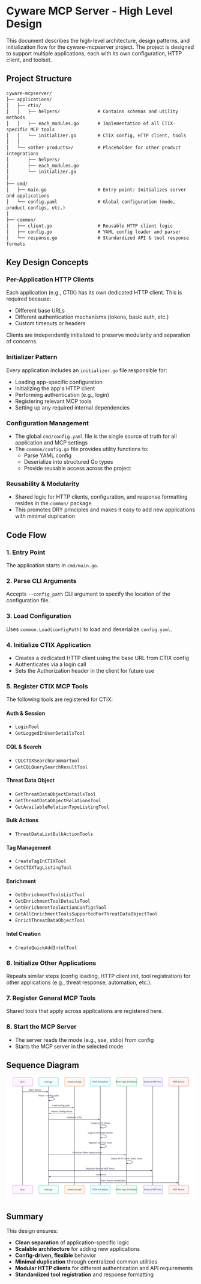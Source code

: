 # Cyware MCP Server - High Level Design

This document describes the high-level architecture, design patterns, and initialization flow for the cyware-mcpserver project. The project is designed to support multiple applications, each with its own configuration, HTTP client, and toolset.

## Project Structure

```
cyware-mcpserver/
├── applications/
│   ├── ctix/
│   │   ├── helpers/              # Contains schemas and utility methods
│   │   ├── each_modules.go       # Implementation of all CTIX-specific MCP tools
│   │   └── initializer.go        # CTIX config, HTTP client, tools
│   │
│   └── <other-products>/         # Placeholder for other product integrations
│       ├── helpers/
│       ├── each_modules.go
│       └── initializer.go
│
├── cmd/
│   ├── main.go                   # Entry point: Initializes server and applications
│   └── config.yaml               # Global configuration (mode, product configs, etc.)
│
├── common/
│   ├── client.go                 # Reusable HTTP client logic
│   ├── config.go                 # YAML config loader and parser
│   └── response.go               # Standardized API & tool response formats
```

## Key Design Concepts

### Per-Application HTTP Clients

Each application (e.g., CTIX) has its own dedicated HTTP client. This is required because:
- Different base URLs
- Different authentication mechanisms (tokens, basic auth, etc.)
- Custom timeouts or headers

Clients are independently initialized to preserve modularity and separation of concerns.

### Initializer Pattern

Every application includes an `initializer.go` file responsible for:
- Loading app-specific configuration
- Initializing the app's HTTP client
- Performing authentication (e.g., login)
- Registering relevant MCP tools
- Setting up any required internal dependencies

### Configuration Management

- The global `cmd/config.yaml` file is the single source of truth for all application and MCP settings
- The `common/config.go` file provides utility functions to:
  - Parse YAML config
  - Deserialize into structured Go types
  - Provide reusable access across the project

### Reusability & Modularity

- Shared logic for HTTP clients, configuration, and response formatting resides in the `common/` package
- This promotes DRY principles and makes it easy to add new applications with minimal duplication

## Code Flow

### 1. Entry Point
The application starts in `cmd/main.go`.

### 2. Parse CLI Arguments
Accepts `--config_path` CLI argument to specify the location of the configuration file.

### 3. Load Configuration
Uses `common.Load(configPath)` to load and deserialize `config.yaml`.

### 4. Initialize CTIX Application
- Creates a dedicated HTTP client using the base URL from CTIX config
- Authenticates via a login call
- Sets the Authorization header in the client for future use

### 5. Register CTIX MCP Tools

The following tools are registered for CTIX:

#### Auth & Session
- `LoginTool`
- `GetLoggedInUserDetailsTool`

#### CQL & Search
- `CQLCTIXSearchGrammarTool`
- `GetCQLQuerySearchResultTool`

#### Threat Data Object
- `GetThreatDataObjectDetailsTool`
- `GetThreatDataObjectRelationsTool`
- `GetAvailableRelationTypeListingTool`

#### Bulk Actions
- `ThreatDataListBulkActionTools`

#### Tag Management
- `CreateTagInCTIXTool`
- `GetCTIXTagListingTool`

#### Enrichment
- `GetEnrichmentToolsListTool`
- `GetEnrichmentToolDetailsTool`
- `GetEnrichmentToolActionConfigsTool`
- `GetAllEnrichmentToolsSupportedForThreatDataObjectTool`
- `EnrichThreatDataObjectTool`

#### Intel Creation
- `CreateQuickAddIntelTool`

### 6. Initialize Other Applications
Repeats similar steps (config loading, HTTP client init, tool registration) for other applications (e.g., threat response, automation, etc.).

### 7. Register General MCP Tools
Shared tools that apply across applications are registered here.

### 8. Start the MCP Server
- The server reads the mode (e.g., sse, stdio) from config
- Starts the MCP server in the selected mode

## Sequence Diagram

![Sequence Diagram](images/sequence_diagram.png)

## Summary

This design ensures:
- **Clean separation** of application-specific logic
- **Scalable architecture** for adding new applications
- **Config-driven, flexible** behavior
- **Minimal duplication** through centralized common utilities
- **Modular HTTP clients** for different authentication and API requirements
- **Standardized tool registration** and response formatting